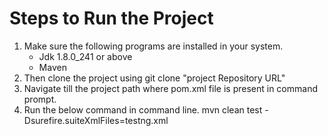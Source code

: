 # Steps to Run the Project
1. Make sure the following programs are installed in your system.
    - Jdk 1.8.0_241 or above
    - Maven
2. Then clone the project using git clone "project Repository URL"
3. Navigate till the project path where pom.xml file is present in command prompt.
4. Run the below command in command line.
      mvn clean test -Dsurefire.suiteXmlFiles=testng.xml
